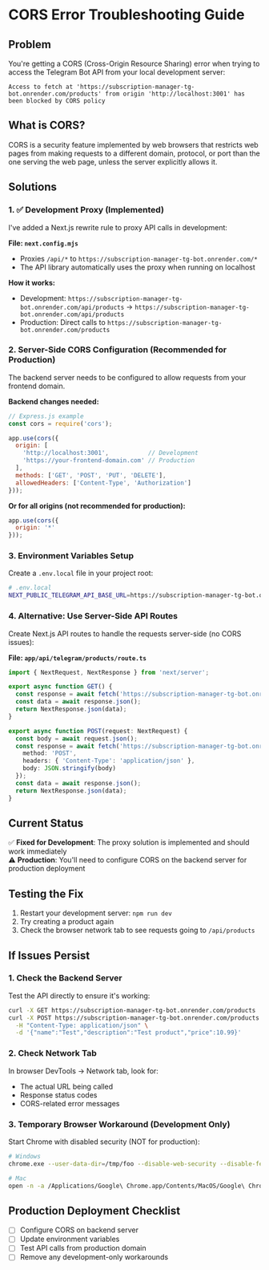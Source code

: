 # CORS Error Troubleshooting Guide

## Problem
You're getting a CORS (Cross-Origin Resource Sharing) error when trying to access the Telegram Bot API from your local development server:

```
Access to fetch at 'https://subscription-manager-tg-bot.onrender.com/products' from origin 'http://localhost:3001' has been blocked by CORS policy
```

## What is CORS?
CORS is a security feature implemented by web browsers that restricts web pages from making requests to a different domain, protocol, or port than the one serving the web page, unless the server explicitly allows it.

## Solutions

### 1. ✅ Development Proxy (Implemented)
I've added a Next.js rewrite rule to proxy API calls in development:

**File: `next.config.mjs`**
- Proxies `/api/*` to `https://subscription-manager-tg-bot.onrender.com/*`
- The API library automatically uses the proxy when running on localhost

**How it works:**
- Development: `https://subscription-manager-tg-bot.onrender.com/api/products` → `https://subscription-manager-tg-bot.onrender.com/api/products`
- Production: Direct calls to `https://subscription-manager-tg-bot.onrender.com/products`

### 2. Server-Side CORS Configuration (Recommended for Production)
The backend server needs to be configured to allow requests from your frontend domain.

**Backend changes needed:**
```javascript
// Express.js example
const cors = require('cors');

app.use(cors({
  origin: [
    'http://localhost:3001',           // Development
    'https://your-frontend-domain.com' // Production
  ],
  methods: ['GET', 'POST', 'PUT', 'DELETE'],
  allowedHeaders: ['Content-Type', 'Authorization']
}));
```

**Or for all origins (not recommended for production):**
```javascript
app.use(cors({
  origin: '*'
}));
```

### 3. Environment Variables Setup
Create a `.env.local` file in your project root:

```bash
# .env.local
NEXT_PUBLIC_TELEGRAM_API_BASE_URL=https://subscription-manager-tg-bot.onrender.com
```

### 4. Alternative: Use Server-Side API Routes
Create Next.js API routes to handle the requests server-side (no CORS issues):

**File: `app/api/telegram/products/route.ts`**
```typescript
import { NextRequest, NextResponse } from 'next/server';

export async function GET() {
  const response = await fetch('https://subscription-manager-tg-bot.onrender.com/products');
  const data = await response.json();
  return NextResponse.json(data);
}

export async function POST(request: NextRequest) {
  const body = await request.json();
  const response = await fetch('https://subscription-manager-tg-bot.onrender.com/products', {
    method: 'POST',
    headers: { 'Content-Type': 'application/json' },
    body: JSON.stringify(body)
  });
  const data = await response.json();
  return NextResponse.json(data);
}
```

## Current Status
✅ **Fixed for Development**: The proxy solution is implemented and should work immediately  
⚠️ **Production**: You'll need to configure CORS on the backend server for production deployment

## Testing the Fix
1. Restart your development server: `npm run dev`
2. Try creating a product again
3. Check the browser network tab to see requests going to `/api/products`

## If Issues Persist

### 1. Check the Backend Server
Test the API directly to ensure it's working:
```bash
curl -X GET https://subscription-manager-tg-bot.onrender.com/products
curl -X POST https://subscription-manager-tg-bot.onrender.com/products \
  -H "Content-Type: application/json" \
  -d '{"name":"Test","description":"Test product","price":10.99}'
```

### 2. Check Network Tab
In browser DevTools → Network tab, look for:
- The actual URL being called
- Response status codes
- CORS-related error messages

### 3. Temporary Browser Workaround (Development Only)
Start Chrome with disabled security (NOT for production):
```bash
# Windows
chrome.exe --user-data-dir=/tmp/foo --disable-web-security --disable-features=VizDisplayCompositor

# Mac
open -n -a /Applications/Google\ Chrome.app/Contents/MacOS/Google\ Chrome --args --user-data-dir="/tmp/chrome_dev_test" --disable-web-security
```

## Production Deployment Checklist
- [ ] Configure CORS on backend server
- [ ] Update environment variables
- [ ] Test API calls from production domain
- [ ] Remove any development-only workarounds